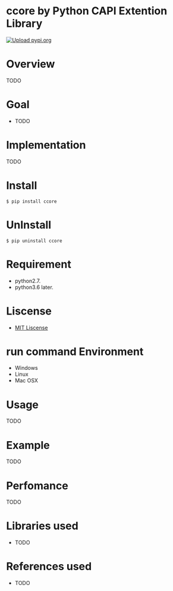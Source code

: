 # ccore  by Python CAPI Extention Library
[![Upload pypi.org](https://github.com/kirin123kirin/ccore/actions/workflows/pypi.yml/badge.svg?branch=v0.2.2)](https://github.com/kirin123kirin/ccore/actions/workflows/pypi.yml)

# Overview
TODO

# Goal
* TODO

# Implementation
TODO

# Install
```
$ pip install ccore
```

# UnInstall
```
$ pip uninstall ccore
```

# Requirement
* python2.7.
* python3.6 later.

# Liscense
* [MIT Liscense](https://github.com/kirin123kirin/ccore/blob/master/LICENSE)

# run command Environment
* Windows
* Linux
* Mac OSX

# Usage
TODO

# Example
TODO

# Perfomance
TODO

# Libraries used
* TODO

# References used
* TODO
